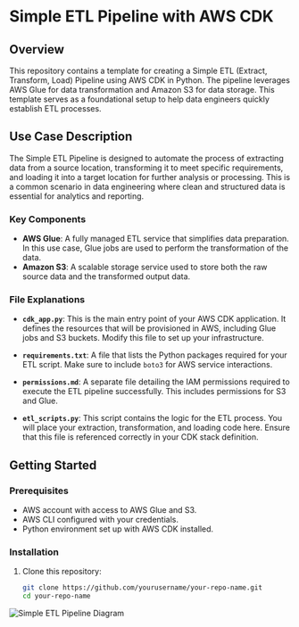 # Simple ETL Pipeline with AWS CDK

## Overview

This repository contains a template for creating a Simple ETL (Extract, Transform, Load) Pipeline using AWS CDK in Python. The pipeline leverages AWS Glue for data transformation and Amazon S3 for data storage. This template serves as a foundational setup to help data engineers quickly establish ETL processes.

## Use Case Description

The Simple ETL Pipeline is designed to automate the process of extracting data from a source location, transforming it to meet specific requirements, and loading it into a target location for further analysis or processing. This is a common scenario in data engineering where clean and structured data is essential for analytics and reporting.

### Key Components

- **AWS Glue**: A fully managed ETL service that simplifies data preparation. In this use case, Glue jobs are used to perform the transformation of the data.
- **Amazon S3**: A scalable storage service used to store both the raw source data and the transformed output data.


### File Explanations

- **`cdk_app.py`**: This is the main entry point of your AWS CDK application. It defines the resources that will be provisioned in AWS, including Glue jobs and S3 buckets. Modify this file to set up your infrastructure.

- **`requirements.txt`**: A file that lists the Python packages required for your ETL script. Make sure to include `boto3` for AWS service interactions.

- **`permissions.md`**: A separate file detailing the IAM permissions required to execute the ETL pipeline successfully. This includes permissions for S3 and Glue.

- **`etl_scripts.py`**: This script contains the logic for the ETL process. You will place your extraction, transformation, and loading code here. Ensure that this file is referenced correctly in your CDK stack definition.

## Getting Started

### Prerequisites

- AWS account with access to AWS Glue and S3.
- AWS CLI configured with your credentials.
- Python environment set up with AWS CDK installed.

### Installation

1. Clone this repository:
   ```bash
   git clone https://github.com/yourusername/your-repo-name.git
   cd your-repo-name


![Simple ETL Pipeline Diagram](./images/etl_diagram.png)



